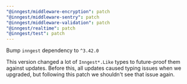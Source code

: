 ```yaml
---
"@inngest/middleware-encryption": patch
"@inngest/middleware-sentry": patch
"@inngest/middleware-validation": patch
"@inngest/realtime": patch
"@inngest/test": patch
---
```


Bump `inngest` dependency to `^3.42.0`

This version changed a lot of `Inngest*.Like` types to future-proof them against updates.
Before this, all updates caused typing issues when we upgraded, but following this patch we shouldn't see that issue again.
